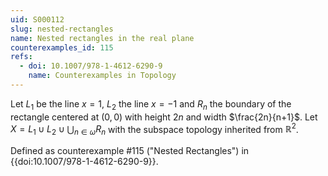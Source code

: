 ```yaml
---
uid: S000112
slug: nested-rectangles
name: Nested rectangles in the real plane
counterexamples_id: 115
refs:
  - doi: 10.1007/978-1-4612-6290-9
    name: Counterexamples in Topology
---
```

Let $L_1$ be the line $x=1$, $L_2$ the line $x=-1$ and $R_n$ the boundary of the rectangle centered at $(0,0)$ with height $2n$ and width $\frac{2n}{n+1}$. Let $X = L_1 \cup L_2 \cup \bigcup_{n \in \omega} R_n$ with the subspace topology inherited from $\mathbb{R}^2$.

Defined as counterexample #115 ("Nested Rectangles")
in {{doi:10.1007/978-1-4612-6290-9}}.
